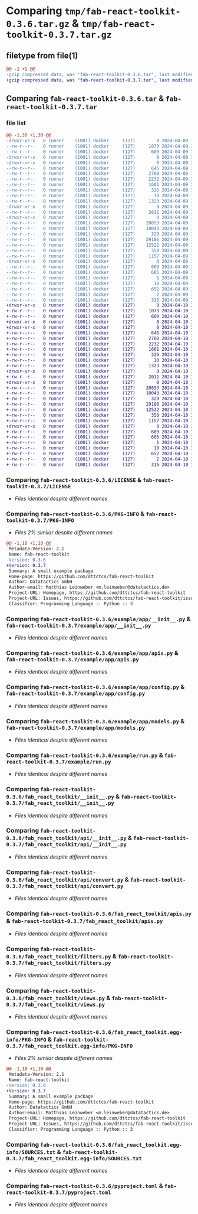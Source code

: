 # Comparing `tmp/fab-react-toolkit-0.3.6.tar.gz` & `tmp/fab-react-toolkit-0.3.7.tar.gz`

## filetype from file(1)

```diff
@@ -1 +1 @@
-gzip compressed data, was "fab-react-toolkit-0.3.6.tar", last modified: Tue Apr  9 14:13:21 2024, max compression
+gzip compressed data, was "fab-react-toolkit-0.3.7.tar", last modified: Wed Apr 10 16:22:30 2024, max compression
```

## Comparing `fab-react-toolkit-0.3.6.tar` & `fab-react-toolkit-0.3.7.tar`

### file list

```diff
@@ -1,30 +1,30 @@
-drwxr-xr-x   0 runner    (1001) docker     (127)        0 2024-04-09 14:13:21.637469 fab-react-toolkit-0.3.6/
--rw-r--r--   0 runner    (1001) docker     (127)     1073 2024-04-09 14:13:12.000000 fab-react-toolkit-0.3.6/LICENSE
--rw-r--r--   0 runner    (1001) docker     (127)      609 2024-04-09 14:13:21.637469 fab-react-toolkit-0.3.6/PKG-INFO
-drwxr-xr-x   0 runner    (1001) docker     (127)        0 2024-04-09 14:13:21.633469 fab-react-toolkit-0.3.6/example/
-drwxr-xr-x   0 runner    (1001) docker     (127)        0 2024-04-09 14:13:21.633469 fab-react-toolkit-0.3.6/example/app/
--rw-r--r--   0 runner    (1001) docker     (127)      646 2024-04-09 14:13:12.000000 fab-react-toolkit-0.3.6/example/app/__init__.py
--rw-r--r--   0 runner    (1001) docker     (127)     2700 2024-04-09 14:13:12.000000 fab-react-toolkit-0.3.6/example/app/apis.py
--rw-r--r--   0 runner    (1001) docker     (127)     2232 2024-04-09 14:13:12.000000 fab-react-toolkit-0.3.6/example/app/config.py
--rw-r--r--   0 runner    (1001) docker     (127)     1661 2024-04-09 14:13:12.000000 fab-react-toolkit-0.3.6/example/app/models.py
--rw-r--r--   0 runner    (1001) docker     (127)      326 2024-04-09 14:13:12.000000 fab-react-toolkit-0.3.6/example/readme.md
--rw-r--r--   0 runner    (1001) docker     (127)       10 2024-04-09 14:13:12.000000 fab-react-toolkit-0.3.6/example/requirements.txt
--rw-r--r--   0 runner    (1001) docker     (127)     1323 2024-04-09 14:13:12.000000 fab-react-toolkit-0.3.6/example/run.py
-drwxr-xr-x   0 runner    (1001) docker     (127)        0 2024-04-09 14:13:21.637469 fab-react-toolkit-0.3.6/fab_react_toolkit/
--rw-r--r--   0 runner    (1001) docker     (127)     2011 2024-04-09 14:13:12.000000 fab-react-toolkit-0.3.6/fab_react_toolkit/__init__.py
-drwxr-xr-x   0 runner    (1001) docker     (127)        0 2024-04-09 14:13:21.637469 fab-react-toolkit-0.3.6/fab_react_toolkit/api/
--rw-r--r--   0 runner    (1001) docker     (127)    20853 2024-04-09 14:13:12.000000 fab-react-toolkit-0.3.6/fab_react_toolkit/api/__init__.py
--rw-r--r--   0 runner    (1001) docker     (127)    10043 2024-04-09 14:13:12.000000 fab-react-toolkit-0.3.6/fab_react_toolkit/api/convert.py
--rw-r--r--   0 runner    (1001) docker     (127)      320 2024-04-09 14:13:12.000000 fab-react-toolkit-0.3.6/fab_react_toolkit/api/decorators.py
--rw-r--r--   0 runner    (1001) docker     (127)    29186 2024-04-09 14:13:12.000000 fab-react-toolkit-0.3.6/fab_react_toolkit/apis.py
--rw-r--r--   0 runner    (1001) docker     (127)    12522 2024-04-09 14:13:12.000000 fab-react-toolkit-0.3.6/fab_react_toolkit/filters.py
--rw-r--r--   0 runner    (1001) docker     (127)      350 2024-04-09 14:13:12.000000 fab-react-toolkit-0.3.6/fab_react_toolkit/interface.py
--rw-r--r--   0 runner    (1001) docker     (127)     1157 2024-04-09 14:13:12.000000 fab-react-toolkit-0.3.6/fab_react_toolkit/views.py
-drwxr-xr-x   0 runner    (1001) docker     (127)        0 2024-04-09 14:13:21.637469 fab-react-toolkit-0.3.6/fab_react_toolkit.egg-info/
--rw-r--r--   0 runner    (1001) docker     (127)      609 2024-04-09 14:13:21.000000 fab-react-toolkit-0.3.6/fab_react_toolkit.egg-info/PKG-INFO
--rw-r--r--   0 runner    (1001) docker     (127)      605 2024-04-09 14:13:21.000000 fab-react-toolkit-0.3.6/fab_react_toolkit.egg-info/SOURCES.txt
--rw-r--r--   0 runner    (1001) docker     (127)        1 2024-04-09 14:13:21.000000 fab-react-toolkit-0.3.6/fab_react_toolkit.egg-info/dependency_links.txt
--rw-r--r--   0 runner    (1001) docker     (127)       18 2024-04-09 14:13:21.000000 fab-react-toolkit-0.3.6/fab_react_toolkit.egg-info/top_level.txt
--rw-r--r--   0 runner    (1001) docker     (127)      652 2024-04-09 14:13:12.000000 fab-react-toolkit-0.3.6/pyproject.toml
--rw-r--r--   0 runner    (1001) docker     (127)        2 2024-04-09 14:13:12.000000 fab-react-toolkit-0.3.6/requirements.txt
--rw-r--r--   0 runner    (1001) docker     (127)      315 2024-04-09 14:13:21.637469 fab-react-toolkit-0.3.6/setup.cfg
+drwxr-xr-x   0 runner    (1001) docker     (127)        0 2024-04-10 16:22:30.049234 fab-react-toolkit-0.3.7/
+-rw-r--r--   0 runner    (1001) docker     (127)     1073 2024-04-10 16:22:14.000000 fab-react-toolkit-0.3.7/LICENSE
+-rw-r--r--   0 runner    (1001) docker     (127)      609 2024-04-10 16:22:30.049234 fab-react-toolkit-0.3.7/PKG-INFO
+drwxr-xr-x   0 runner    (1001) docker     (127)        0 2024-04-10 16:22:30.045234 fab-react-toolkit-0.3.7/example/
+drwxr-xr-x   0 runner    (1001) docker     (127)        0 2024-04-10 16:22:30.045234 fab-react-toolkit-0.3.7/example/app/
+-rw-r--r--   0 runner    (1001) docker     (127)      646 2024-04-10 16:22:14.000000 fab-react-toolkit-0.3.7/example/app/__init__.py
+-rw-r--r--   0 runner    (1001) docker     (127)     2700 2024-04-10 16:22:14.000000 fab-react-toolkit-0.3.7/example/app/apis.py
+-rw-r--r--   0 runner    (1001) docker     (127)     2232 2024-04-10 16:22:14.000000 fab-react-toolkit-0.3.7/example/app/config.py
+-rw-r--r--   0 runner    (1001) docker     (127)     1661 2024-04-10 16:22:14.000000 fab-react-toolkit-0.3.7/example/app/models.py
+-rw-r--r--   0 runner    (1001) docker     (127)      326 2024-04-10 16:22:14.000000 fab-react-toolkit-0.3.7/example/readme.md
+-rw-r--r--   0 runner    (1001) docker     (127)       10 2024-04-10 16:22:14.000000 fab-react-toolkit-0.3.7/example/requirements.txt
+-rw-r--r--   0 runner    (1001) docker     (127)     1323 2024-04-10 16:22:14.000000 fab-react-toolkit-0.3.7/example/run.py
+drwxr-xr-x   0 runner    (1001) docker     (127)        0 2024-04-10 16:22:30.045234 fab-react-toolkit-0.3.7/fab_react_toolkit/
+-rw-r--r--   0 runner    (1001) docker     (127)     2011 2024-04-10 16:22:14.000000 fab-react-toolkit-0.3.7/fab_react_toolkit/__init__.py
+drwxr-xr-x   0 runner    (1001) docker     (127)        0 2024-04-10 16:22:30.049234 fab-react-toolkit-0.3.7/fab_react_toolkit/api/
+-rw-r--r--   0 runner    (1001) docker     (127)    20853 2024-04-10 16:22:14.000000 fab-react-toolkit-0.3.7/fab_react_toolkit/api/__init__.py
+-rw-r--r--   0 runner    (1001) docker     (127)    10043 2024-04-10 16:22:14.000000 fab-react-toolkit-0.3.7/fab_react_toolkit/api/convert.py
+-rw-r--r--   0 runner    (1001) docker     (127)      320 2024-04-10 16:22:14.000000 fab-react-toolkit-0.3.7/fab_react_toolkit/api/decorators.py
+-rw-r--r--   0 runner    (1001) docker     (127)    29186 2024-04-10 16:22:14.000000 fab-react-toolkit-0.3.7/fab_react_toolkit/apis.py
+-rw-r--r--   0 runner    (1001) docker     (127)    12522 2024-04-10 16:22:14.000000 fab-react-toolkit-0.3.7/fab_react_toolkit/filters.py
+-rw-r--r--   0 runner    (1001) docker     (127)      350 2024-04-10 16:22:14.000000 fab-react-toolkit-0.3.7/fab_react_toolkit/interface.py
+-rw-r--r--   0 runner    (1001) docker     (127)     1157 2024-04-10 16:22:14.000000 fab-react-toolkit-0.3.7/fab_react_toolkit/views.py
+drwxr-xr-x   0 runner    (1001) docker     (127)        0 2024-04-10 16:22:30.049234 fab-react-toolkit-0.3.7/fab_react_toolkit.egg-info/
+-rw-r--r--   0 runner    (1001) docker     (127)      609 2024-04-10 16:22:30.000000 fab-react-toolkit-0.3.7/fab_react_toolkit.egg-info/PKG-INFO
+-rw-r--r--   0 runner    (1001) docker     (127)      605 2024-04-10 16:22:30.000000 fab-react-toolkit-0.3.7/fab_react_toolkit.egg-info/SOURCES.txt
+-rw-r--r--   0 runner    (1001) docker     (127)        1 2024-04-10 16:22:30.000000 fab-react-toolkit-0.3.7/fab_react_toolkit.egg-info/dependency_links.txt
+-rw-r--r--   0 runner    (1001) docker     (127)       18 2024-04-10 16:22:30.000000 fab-react-toolkit-0.3.7/fab_react_toolkit.egg-info/top_level.txt
+-rw-r--r--   0 runner    (1001) docker     (127)      652 2024-04-10 16:22:14.000000 fab-react-toolkit-0.3.7/pyproject.toml
+-rw-r--r--   0 runner    (1001) docker     (127)        2 2024-04-10 16:22:14.000000 fab-react-toolkit-0.3.7/requirements.txt
+-rw-r--r--   0 runner    (1001) docker     (127)      315 2024-04-10 16:22:30.049234 fab-react-toolkit-0.3.7/setup.cfg
```

### Comparing `fab-react-toolkit-0.3.6/LICENSE` & `fab-react-toolkit-0.3.7/LICENSE`

 * *Files identical despite different names*

### Comparing `fab-react-toolkit-0.3.6/PKG-INFO` & `fab-react-toolkit-0.3.7/PKG-INFO`

 * *Files 2% similar despite different names*

```diff
@@ -1,10 +1,10 @@
 Metadata-Version: 2.1
 Name: fab-react-toolkit
-Version: 0.3.6
+Version: 0.3.7
 Summary: A small example package
 Home-page: https://github.com/dttctcs/fab-react-toolkit
 Author: Datatactics GmbH
 Author-email: Matthias Leinweber <m.leinweber@datatactics.de>
 Project-URL: Homepage, https://github.com/dttctcs/fab-react-toolkit
 Project-URL: Issues, https://github.com/dttctcs/fab-react-toolkit/issues
 Classifier: Programming Language :: Python :: 3
```

### Comparing `fab-react-toolkit-0.3.6/example/app/__init__.py` & `fab-react-toolkit-0.3.7/example/app/__init__.py`

 * *Files identical despite different names*

### Comparing `fab-react-toolkit-0.3.6/example/app/apis.py` & `fab-react-toolkit-0.3.7/example/app/apis.py`

 * *Files identical despite different names*

### Comparing `fab-react-toolkit-0.3.6/example/app/config.py` & `fab-react-toolkit-0.3.7/example/app/config.py`

 * *Files identical despite different names*

### Comparing `fab-react-toolkit-0.3.6/example/app/models.py` & `fab-react-toolkit-0.3.7/example/app/models.py`

 * *Files identical despite different names*

### Comparing `fab-react-toolkit-0.3.6/example/run.py` & `fab-react-toolkit-0.3.7/example/run.py`

 * *Files identical despite different names*

### Comparing `fab-react-toolkit-0.3.6/fab_react_toolkit/__init__.py` & `fab-react-toolkit-0.3.7/fab_react_toolkit/__init__.py`

 * *Files identical despite different names*

### Comparing `fab-react-toolkit-0.3.6/fab_react_toolkit/api/__init__.py` & `fab-react-toolkit-0.3.7/fab_react_toolkit/api/__init__.py`

 * *Files identical despite different names*

### Comparing `fab-react-toolkit-0.3.6/fab_react_toolkit/api/convert.py` & `fab-react-toolkit-0.3.7/fab_react_toolkit/api/convert.py`

 * *Files identical despite different names*

### Comparing `fab-react-toolkit-0.3.6/fab_react_toolkit/apis.py` & `fab-react-toolkit-0.3.7/fab_react_toolkit/apis.py`

 * *Files identical despite different names*

### Comparing `fab-react-toolkit-0.3.6/fab_react_toolkit/filters.py` & `fab-react-toolkit-0.3.7/fab_react_toolkit/filters.py`

 * *Files identical despite different names*

### Comparing `fab-react-toolkit-0.3.6/fab_react_toolkit/views.py` & `fab-react-toolkit-0.3.7/fab_react_toolkit/views.py`

 * *Files identical despite different names*

### Comparing `fab-react-toolkit-0.3.6/fab_react_toolkit.egg-info/PKG-INFO` & `fab-react-toolkit-0.3.7/fab_react_toolkit.egg-info/PKG-INFO`

 * *Files 2% similar despite different names*

```diff
@@ -1,10 +1,10 @@
 Metadata-Version: 2.1
 Name: fab-react-toolkit
-Version: 0.3.6
+Version: 0.3.7
 Summary: A small example package
 Home-page: https://github.com/dttctcs/fab-react-toolkit
 Author: Datatactics GmbH
 Author-email: Matthias Leinweber <m.leinweber@datatactics.de>
 Project-URL: Homepage, https://github.com/dttctcs/fab-react-toolkit
 Project-URL: Issues, https://github.com/dttctcs/fab-react-toolkit/issues
 Classifier: Programming Language :: Python :: 3
```

### Comparing `fab-react-toolkit-0.3.6/fab_react_toolkit.egg-info/SOURCES.txt` & `fab-react-toolkit-0.3.7/fab_react_toolkit.egg-info/SOURCES.txt`

 * *Files identical despite different names*

### Comparing `fab-react-toolkit-0.3.6/pyproject.toml` & `fab-react-toolkit-0.3.7/pyproject.toml`

 * *Files identical despite different names*

